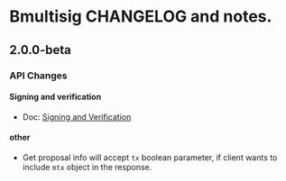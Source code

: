 Bmultisig CHANGELOG and notes.
=======

## 2.0.0-beta

### API Changes

#### Signing and verification
  - Doc: [Signing and Verification](./docs/signing.md)

#### other
  - Get proposal info will accept `tx` boolean parameter, if client
  wants to include `mtx` object in the response.
